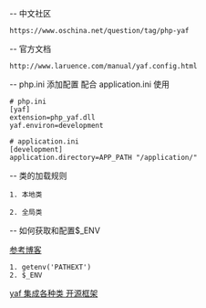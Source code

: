 --  中文社区

    https://www.oschina.net/question/tag/php-yaf
    
--  官方文档
 
    http://www.laruence.com/manual/yaf.config.html



-- php.ini 添加配置 配合 application.ini 使用

    # php.ini
	[yaf]
	extension=php_yaf.dll
	yaf.environ=development
    
    # application.ini
    [development]
    application.directory=APP_PATH "/application/"
    

-- 类的加载规则

    1. 本地类
    
    2. 全局类
    

-- 如何获取和配置$_ENV  

    

[参考博客](https://blog.csdn.net/zhezhebie/article/details/72765262)

    1. getenv('PATHEXT')
    2. $_ENV
    


[yaf 集成各种类 开源框架](https://github.com/sillydong/CZD_Yaf_Extension)